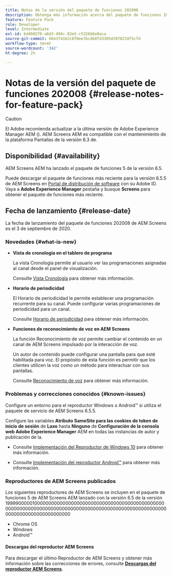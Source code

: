 ```yaml
---
title: Notas de la versión del paquete de funciones 202008
description: Obtenga más información acerca del paquete de funciones 202008 de AEM Screens lanzado el 3 de septiembre de 2020.
feature: Feature Pack
role: Developer
level: Intermediate
exl-id: bd466576-a6d3-494c-82e5-c5326b6e0aca
source-git-commit: 6643f4162c8f0ee7bcdb0fd3305d3978234f5cfd
workflow-type: tm+mt
source-wordcount: '342'
ht-degree: 2%

---
```


# Notas de la versión del paquete de funciones 202008 {#release-notes-for-feature-pack}

>[!CAUTION]
>
>El Adobe recomienda actualizar a la última versión de Adobe Experience Manager AEM (). AEM Screens AEM es compatible con el mantenimiento de la plataforma Pantallas de la versión 6.3 de.

## Disponibilidad {#availability}

AEM Screens AEM ha lanzado el paquete de funciones 5 de la versión 6.5.

Puede descargar el paquete de funciones más reciente para la versión 6.5.5 de AEM Screens en [Portal de distribución de software](https://experience.adobe.com/#/downloads/content/software-distribution/es/aem.html) con su Adobe ID. Vaya a **Adobe Experience Manager** pestaña y busque **Screens** para obtener el paquete de funciones más reciente.

## Fecha de lanzamiento {#release-date}

La fecha de lanzamiento del paquete de funciones 202008 de AEM Screens es el 3 de septiembre de 2020.

### Novedades {#what-is-new}

* **Vista de cronología en el tablero de programa**

  La vista Cronología permite al usuario ver las programaciones asignadas al canal desde el panel de visualización.

  Consulte [Vista Cronología](/help/user-guide/channel-assignment-latest-fp.md#timeline-view) para obtener más información.

* **Horario de periodicidad**

  El Horario de periodicidad le permite establecer una programación recurrente para su canal. Puede configurar varias programaciones de periodicidad para un canal.

  Consulte [Horario de periodicidad](/help/user-guide/channel-assignment-latest-fp.md#recurrence-schedule) para obtener más información.

* **Funciones de reconocimiento de voz en AEM Screens**

  La función Reconocimiento de voz permite cambiar el contenido en un canal de AEM Screens impulsado por la interacción de voz.

  Un autor de contenido puede configurar una pantalla para que esté habilitada para voz. El propósito de esta función es permitir que los clientes utilicen la voz como un método para interactuar con sus pantallas.

  Consulte [Reconocimiento de voz](voice-recognition.md) para obtener más información.

### Problemas y correcciones conocidos {#known-issues}

Configure un entorno para el reproductor Windows o Android™ si utiliza el paquete de servicio de AEM Screens 6.5.5.

Configure las variables **Atributo SameSite para las cookies de token de inicio de sesión** de **Laxo** hasta **Ninguno** de **Configuración de la consola web Adobe Experience Manager** AEM en todas las instancias de autor y publicación de la.

* Consulte [Implementación del Reproductor de Windows 10](implementing-windows-player.md#fp-environment-setup) para obtener más información.

* Consulte [Implementación del reproductor Android™](implementing-android-player.md#fp-environment-setup) para obtener más información.

### Reproductores de AEM Screens publicados

Los siguientes reproductores de AEM Screens se incluyen en el paquete de funciones 5 de AEM Screens AEM lanzado con la versión 6.5 de la versión 19999000001000000000000000000000000000000000000000000000000000000000000000000000000000000000000000000000000000000000000000000000000000000

* Chrome OS
* Windows
* Android™

#### Descargas del reproductor AEM Screens

Para descargar el último Reproductor de AEM Screens y obtener más información sobre las correcciones de errores, consulte **[Descargas del reproductor AEM Screens](https://download.macromedia.com/screens/index.html)**.
